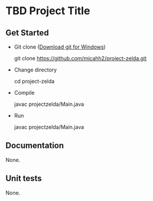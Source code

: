 # TBD Project Title

## Get Started

- Git clone ([Download git for Windows](https://git-scm.com/downloads))

    git clone https://github.com/micahh2/project-zelda.git

- Change directory

    cd project-zelda

- Compile

    javac projectzelda/Main.java

- Run

    javac projectzelda/Main.java

## Documentation

None.

## Unit tests

None.
